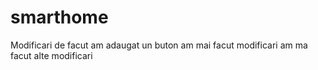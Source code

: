 # smarthome
Modificari de facut
am adaugat un buton
am mai facut modificari 
am ma facut alte modificari
